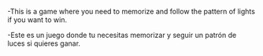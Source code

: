 -This is a game where you need to memorize and follow the pattern of lights if you want to win.


-Este es un juego donde tu necesitas memorizar y seguir un patrón de luces si quieres ganar.